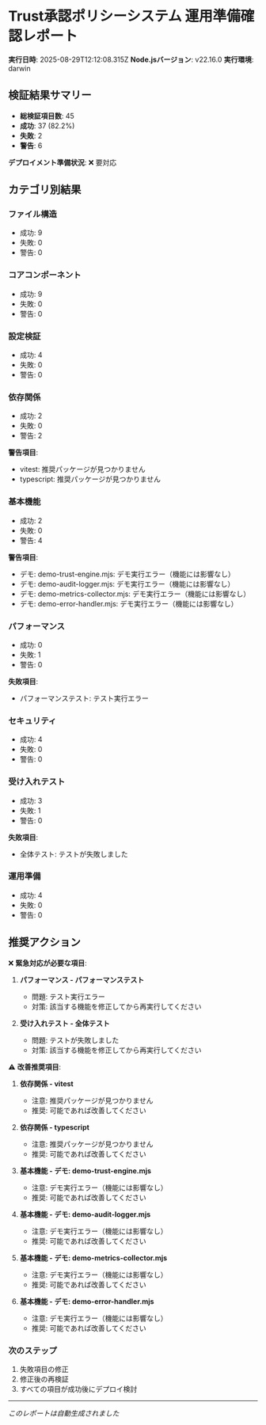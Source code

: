# Trust承認ポリシーシステム 運用準備確認レポート

**実行日時**: 2025-08-29T12:12:08.315Z
**Node.jsバージョン**: v22.16.0
**実行環境**: darwin

## 検証結果サマリー

- **総検証項目数**: 45
- **成功**: 37 (82.2%)
- **失敗**: 2
- **警告**: 6

**デプロイメント準備状況**: ❌ 要対応

## カテゴリ別結果

### ファイル構造

- 成功: 9
- 失敗: 0
- 警告: 0

### コアコンポーネント

- 成功: 9
- 失敗: 0
- 警告: 0

### 設定検証

- 成功: 4
- 失敗: 0
- 警告: 0

### 依存関係

- 成功: 2
- 失敗: 0
- 警告: 2

**警告項目**:
- vitest: 推奨パッケージが見つかりません
- typescript: 推奨パッケージが見つかりません

### 基本機能

- 成功: 2
- 失敗: 0
- 警告: 4

**警告項目**:
- デモ: demo-trust-engine.mjs: デモ実行エラー（機能には影響なし）
- デモ: demo-audit-logger.mjs: デモ実行エラー（機能には影響なし）
- デモ: demo-metrics-collector.mjs: デモ実行エラー（機能には影響なし）
- デモ: demo-error-handler.mjs: デモ実行エラー（機能には影響なし）

### パフォーマンス

- 成功: 0
- 失敗: 1
- 警告: 0

**失敗項目**:
- パフォーマンステスト: テスト実行エラー

### セキュリティ

- 成功: 4
- 失敗: 0
- 警告: 0

### 受け入れテスト

- 成功: 3
- 失敗: 1
- 警告: 0

**失敗項目**:
- 全体テスト: テストが失敗しました

### 運用準備

- 成功: 4
- 失敗: 0
- 警告: 0


## 推奨アクション

❌ **緊急対応が必要な項目**:

1. **パフォーマンス - パフォーマンステスト**
   - 問題: テスト実行エラー
   - 対策: 該当する機能を修正してから再実行してください

2. **受け入れテスト - 全体テスト**
   - 問題: テストが失敗しました
   - 対策: 該当する機能を修正してから再実行してください

⚠️ **改善推奨項目**:

1. **依存関係 - vitest**
   - 注意: 推奨パッケージが見つかりません
   - 推奨: 可能であれば改善してください

2. **依存関係 - typescript**
   - 注意: 推奨パッケージが見つかりません
   - 推奨: 可能であれば改善してください

3. **基本機能 - デモ: demo-trust-engine.mjs**
   - 注意: デモ実行エラー（機能には影響なし）
   - 推奨: 可能であれば改善してください

4. **基本機能 - デモ: demo-audit-logger.mjs**
   - 注意: デモ実行エラー（機能には影響なし）
   - 推奨: 可能であれば改善してください

5. **基本機能 - デモ: demo-metrics-collector.mjs**
   - 注意: デモ実行エラー（機能には影響なし）
   - 推奨: 可能であれば改善してください

6. **基本機能 - デモ: demo-error-handler.mjs**
   - 注意: デモ実行エラー（機能には影響なし）
   - 推奨: 可能であれば改善してください

### 次のステップ

1. 失敗項目の修正
2. 修正後の再検証
3. すべての項目が成功後にデプロイ検討

---

*このレポートは自動生成されました*